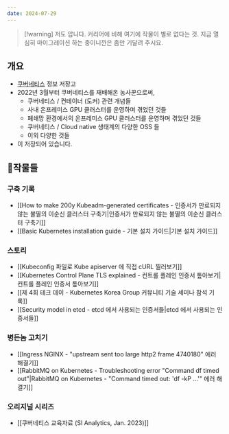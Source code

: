 ```yaml
---
date: 2024-07-29
---
```

> [!warning] 저도 압니다. 커리어에 비해 여기에 작물이 별로 없다는 것. 지금 열심히 마이그레이션 하는 중이니깐은 좀만 기달려 주시요.

## 개요

- [쿠버네티스](https://kubernetes.io/) 정보 저장고
- 2022년 3월부터 쿠버네티스를 재배해온 농사꾼으로써,
	- 쿠버네티스 / 컨테이너 (도커) 관련 개념들
	- 사내 온프레미스 GPU 클러스터를 운영하며 겪었던 것들
	- 폐쇄망 환경에서의 온프레미스 GPU 클러스터를 운영하며 겪었던 것들
	- 쿠버네티스 /  Cloud native 생태계의 다양한 OSS 들
	- 이외 다양한 것들
- 이 저장되어 있습니다.

## 작물들

### 구축 기록

- [[How to make 200y Kubeadm-generated certificates - 인증서가 만료되지 않는 불멸의 이순신 클러스터 구축기|인증서가 만료되지 않는 불멸의 이순신 클러스터 구축기]]
- [[Basic Kubernetes installation guide - 기본 설치 가이드|기본 설치 가이드]]

### 스토리

- [[Kubeconfig 파일로 Kube apiserver 에 직접 cURL 찔러보기]]
- [[Kubernetes Control Plane TLS explained - 컨트롤 플레인 인증서 톺아보기|컨트롤 플레인 인증서 톺아보기]]
- [[제 4회 테크 데이 - Kubernetes Korea Group 커뮤니티 기술 세미나 참석 기록]]
- [[Security model in etcd - etcd 에서 사용되는 인증서들|etcd 에서 사용되는 인증서들]]

### 병든놈 고치기

- [[Ingress NGINX - "upstream sent too large http2 frame 4740180" 에러 해결기]]
- [[RabbitMQ on Kubernetes - Troubleshooting error "Command df timed out"|RabbitMQ on Kubernetes - "Command timed out: 'df -kP ...'" 에러 해결기]]

### 오리지널 시리즈

- [[쿠버네티스 교육자료 (SI Analytics, Jan. 2023)]]